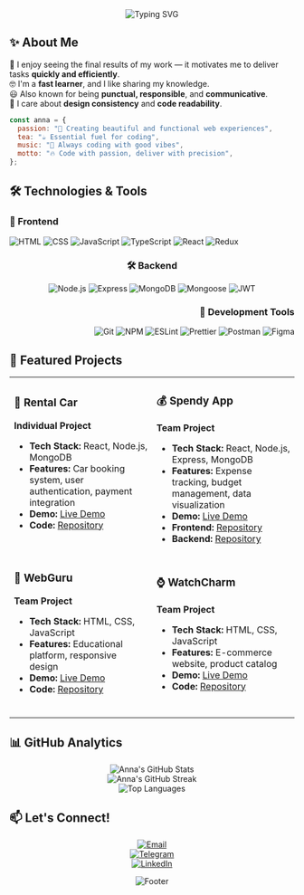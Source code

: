<div align="center">
  <img src="https://readme-typing-svg.herokuapp.com?font=Fira+Code&pause=1000&color=6366F1&center=true&vCenter=true&width=435&lines=Hi+there%2C+I'm+Anna!;Fullstack+Developer+from+Ukraine;Welcome+to+my+GitHub+profile!%F0%9F%98%8A" alt="Typing SVG" />
</div>

## ✨ About Me

🤩 I enjoy seeing the final results of my work — it motivates me to deliver tasks **quickly and efficiently**.  
🤓 I'm a **fast learner**, and I like sharing my knowledge.  
😃 Also known for being **punctual, responsible**, and **communicative**.  
🧐 I care about **design consistency** and **code readability**.

```javascript
const anna = {
  passion: "🎨 Creating beautiful and functional web experiences",
  tea: "☕ Essential fuel for coding",
  music: "🎵 Always coding with good vibes",
  motto: "🔥 Code with passion, deliver with precision",
};
```

## 🛠️ Technologies & Tools

<div align="start">
  
### 🧩 Frontend

<img src="https://img.shields.io/badge/HTML-E34F26?style=for-the-badge&logo=html5&logoColor=white" alt="HTML" />
<img src="https://img.shields.io/badge/CSS-1572B6?style=for-the-badge&logo=css3&logoColor=white" alt="CSS" />
<img src="https://img.shields.io/badge/JavaScript-F7DF1E?style=for-the-badge&logo=javascript&logoColor=black" alt="JavaScript" />
<img src="https://img.shields.io/badge/TypeScript-3178C6?style=for-the-badge&logo=typescript&logoColor=white" alt="TypeScript" />
<img src="https://img.shields.io/badge/React-61DAFB?style=for-the-badge&logo=react&logoColor=black" alt="React" />
<img src="https://img.shields.io/badge/Redux-764ABC?style=for-the-badge&logo=redux&logoColor=white" alt="Redux" />
</div>

<div align="center">
  
### 🛠 Backend

<img src="https://img.shields.io/badge/Node.js-339933?style=for-the-badge&logo=nodedotjs&logoColor=white" alt="Node.js" />
<img src="https://img.shields.io/badge/Express-000000?style=for-the-badge&logo=express&logoColor=white" alt="Express" />
<img src="https://img.shields.io/badge/MongoDB-47A248?style=for-the-badge&logo=mongodb&logoColor=white" alt="MongoDB" />
<img src="https://img.shields.io/badge/Mongoose-800000?style=for-the-badge&logo=mongoose&logoColor=white" alt="Mongoose" />
<img src="https://img.shields.io/badge/JWT-000000?style=for-the-badge&logo=JSON%20web%20tokens&logoColor=white" alt="JWT" />
</div>

<div align="end">
  
### 🧰 Development Tools

<img src="https://img.shields.io/badge/Git-F05032?style=for-the-badge&logo=git&logoColor=white" alt="Git" />
<img src="https://img.shields.io/badge/NPM-CB3837?style=for-the-badge&logo=npm&logoColor=white" alt="NPM" />
<img src="https://img.shields.io/badge/ESLint-4B32C3?style=for-the-badge&logo=eslint&logoColor=white" alt="ESLint" />
<img src="https://img.shields.io/badge/Prettier-F7B93E?style=for-the-badge&logo=prettier&logoColor=black" alt="Prettier" />
<img src="https://img.shields.io/badge/Postman-FF6C37?style=for-the-badge&logo=postman&logoColor=white" alt="Postman" />
<img src="https://img.shields.io/badge/Figma-F24E1E?style=for-the-badge&logo=figma&logoColor=white" alt="Figma" />
</div>

## 📌 Featured Projects

<table>
<tr>
<td width="50%">

### 🚗 Rental Car

**Individual Project**

- **Tech Stack:** React, Node.js, MongoDB
- **Features:** Car booking system, user authentication, payment integration
- **Demo:** [Live Demo](https://rental-car-six-mauve.vercel.app)
- **Code:** [Repository](https://github.com/AnnBalias/rental-car)
<br>
</td>
<td width="50%">

### 💰 Spendy App

**Team Project**

- **Tech Stack:** React, Node.js, Express, MongoDB
- **Features:** Expense tracking, budget management, data visualization
- **Demo:** [Live Demo](https://project-5-frontend-pink.vercel.app)
- **Frontend:** [Repository](https://github.com/sonyaaa-h/project-5-frontend)
- **Backend:** [Repository](https://github.com/AnnBalias/project-5-backend)

</td>
</tr>
<tr>
<td width="50%">

### 🧠 WebGuru

**Team Project**

- **Tech Stack:** HTML, CSS, JavaScript
- **Features:** Educational platform, responsive design
- **Demo:** [Live Demo](https://dimabarbara.github.io/project-WebGuru/)
- **Code:** [Repository](https://github.com/DimaBarbara/project-WebGuru)
<br>
</td>
<td width="50%">

### ⌚ WatchCharm

**Team Project**

- **Tech Stack:** HTML, CSS, JavaScript
- **Features:** E-commerce website, product catalog
- **Demo:** [Live Demo](https://anakovalchuk.github.io/project-group-11)
- **Code:** [Repository](https://github.com/anakovalchuk/project-group-11)
<br>
</td>
</tr>
</table>

## 📊 GitHub Analytics

<div align="center">
  <img src="https://github-readme-stats.vercel.app/api?username=AnnBalias&show_icons=true&theme=tokyonight&hide_border=true&count_private=true&include_all_commits=true" alt="Anna's GitHub Stats" />
</div>

<div align="center">
  <img src="https://github-readme-streak-stats.herokuapp.com?user=AnnBalias&theme=tokyonight&hide_border=true&stroke=0000&background=0D1117&ring=6366F1&fire=6366F1&currStreakNum=6366F1&currStreakLabel=6366F1&sideNums=6366F1&sideLabels=6366F1&dates=6366F1" alt="Anna's GitHub Streak" />
</div>

<div align="center">
  <img src="https://github-readme-stats.vercel.app/api/top-langs/?username=AnnBalias&layout=compact&theme=tokyonight&hide_border=true&langs_count=8" alt="Top Languages" />
</div>

## 📫 Let's Connect!

<div align="center">

[![Email](https://img.shields.io/badge/Email-annbalias34@gmail.com-D14836?style=for-the-badge&logo=gmail&logoColor=white)](mailto:annbalias34@gmail.com)<br>
[![Telegram](https://img.shields.io/badge/Telegram-@annbalias-2CA5E0?style=for-the-badge&logo=telegram&logoColor=white)](https://t.me/annbalias)<br>
[![LinkedIn](https://img.shields.io/badge/LinkedIn-annbalias-0077B5?style=for-the-badge&logo=linkedin&logoColor=white)](https://www.linkedin.com/in/annbalias)<br>

</div>

<div align="center">
  <img src="https://capsule-render.vercel.app/api?type=waving&color=6366F1&height=100&section=footer&text=Thanks%20for%20visiting!&fontSize=30&fontColor=ffffff" alt="Footer" />
</div>
